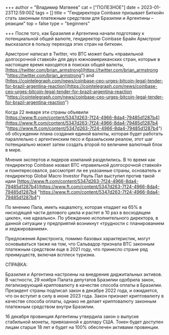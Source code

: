 +++
author = "Владимир Матвеев"
cat = ["ПОЛЕЗНОЕ"]
date = 2023-01-23T12:59:00Z
tags = []
title = "Гендиректора Coinbase призывает Биткойн стать законным платежным средством для Бразилии и Аргентины – реакции"
top = false
type = "beginners"

+++
После того, как Бразилия и Аргентина начали подготовку к потенциальной общей валюте, гендиректор Coinbase Брайн Армстронг высказался в пользу перехода этих стран на биткоин.

Армстронг написал в Twitter, что BTC может быть «правильной долгосрочной ставкой» для двух южноамериканских стран, которые в настоящее время находятся в поисках общей валюты, [https://twitter.com/brian_armstrong](https://twitter.com/brian_armstrong "https://twitter.com/brian_armstrong") and [https://cointelegraph.com/news/coinbase-ceo-urges-bitcoin-legal-tender-for-brazil-argentina-reaction](https://cointelegraph.com/news/coinbase-ceo-urges-bitcoin-legal-tender-for-brazil-argentina-reaction "https://cointelegraph.com/news/coinbase-ceo-urges-bitcoin-legal-tender-for-brazil-argentina-reaction")

Когда 22 января эти страны объявили [https://www.ft.com/content/5347d263-7f24-4966-8da4-79485d1287b4](https://www.ft.com/content/5347d263-7f24-4966-8da4-79485d1287b4 "https://www.ft.com/content/5347d263-7f24-4966-8da4-79485d1287b4") об обсуждении плана создания единой валюты, которая будет работать параллельно с аргентинским песо и бразильским реалом, этот шаг потенциально может затем создать второй по величине валютный блок в мире.

Мнения экспертов и лидеров компаний разделились. В то время как гендиректор Coinbase назвал BTC «правильной долгосрочной ставкой» и поинтересовался, рассмотрят ли ее указанные страны, основатель и гендиректор Global Macro Investor Рауль Пал выступил против такой идеи [https://www.ft.com/content/5347d263-7f24-4966-8da4-79485d1287b4](https://www.ft.com/content/5347d263-7f24-4966-8da4-79485d1287b4 "https://www.ft.com/content/5347d263-7f24-4966-8da4-79485d1287b4")

По мнению Пала, иметь нацвалюту, которая «падает на 65% в нисходящей части делового цикла и растет в 10 раз в восходящем цикле», «не идеально». По убеждению исполнительного директора, в данной ситуации у предприятий возникнут «трудности с планированием и хеджированием».

Предложения Армстронга, помимо базовых характеристик, могут основываться также на том, что Сальвадор признала BTC законным платежным средством еще в 2021 году, что принесло стране ряд преимуществ, включая всплеск туризма.

СПРАВКА:

Бразилия и Аргентина настроены на внедрение диджитальных активов. В частности, 29 ноября Палата депутатов Бразилии одобрила закон, легализирующий криптовалюту в качестве способа оплаты в Бразилии. Президент страны подписал закон в декабре 2022 года, и ожидается, что он вступит в силу в июне 2023 года. Закон признает криптовалюту в качестве способа оплаты, однако не делает криптовалюту законным платежным средством внутри Бразилии.

16 декабря провинция Аргентины утвердила закон о выпуске стабильной монеты, привязанной к доллару США. Токен будет доступен лицам старше 18 лет и будет на 100% обеспечен активами провинции.
